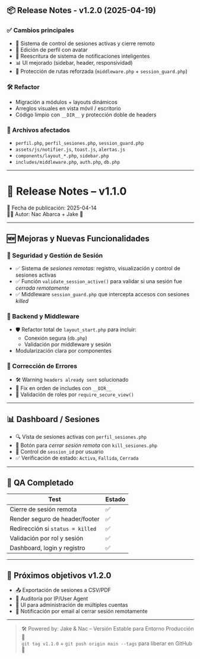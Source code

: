 ## 📦 Release Notes - v1.2.0 (2025-04-19)

### ✅ Cambios principales

- 🧠 Sistema de control de sesiones activas y cierre remoto
- 👤 Edición de perfil con avatar
- 🔔 Reescritura de sistema de notificaciones inteligentes
- 📊 UI mejorado (sidebar, header, responsividad)
- 🔐 Protección de rutas reforzada (`middleware.php` + `session_guard.php`)

### 🛠 Refactor

- Migración a módulos + layouts dinámicos
- Arreglos visuales en vista móvil / escritorio
- Código limpio con `__DIR__` y protección doble de headers

### 📁 Archivos afectados

- `perfil.php`, `perfil_sesiones.php`, `session_guard.php`
- `assets/js/notifier.js`, `toast.js`, `alertas.js`
- `components/layout_*.php`, `sidebar.php`
- `includes/middleware.php`, `auth.php`, `db.php`

---

# 📝 Release Notes – v1.1.0

📅 Fecha de publicación: 2025-04-14  
👨‍💻 Autor: Nac Abarca + Jake 🥷

---

## 🆕 Mejoras y Nuevas Funcionalidades

### 🔐 Seguridad y Gestión de Sesión
- ✅ Sistema de *sesiones remotas*: registro, visualización y control de sesiones activas
- ✅ Función `validate_session_active()` para validar si una sesión fue *cerrada remotamente*
- ✅ Middleware `session_guard.php` que intercepta accesos con sesiones *killed*

### 🧱 Backend y Middleware
- 🛡️ Refactor total de `layout_start.php` para incluir:
  - Conexión segura (`db.php`)
  - Validación por middleware y sesión
- Modularización clara por componentes

### 🧰 Corrección de Errores
- 🛠️ Warning `headers already sent` solucionado
- 🧪 Fix en orden de includes con `__DIR__`
- 🧩 Validación de roles por `require_secure_view()`

---

## 📊 Dashboard / Sesiones

- 🔍 Vista de sesiones activas con `perfil_sesiones.php`
- 🔘 Botón para *cerrar sesión remota* con `kill_sesiones.php`
- 🧠 Control de `session_id` por usuario
- ✅ Verificación de estado: `Activa`, `Fallida`, `Cerrada`

---

## 🧪 QA Completado

| Test | Estado |
|------|--------|
| Cierre de sesión remota | ✅ |
| Render seguro de header/footer | ✅ |
| Redirección si `status = killed` | ✅ |
| Validación por rol y sesión | ✅ |
| Dashboard, login y registro | ✅ |

---

## 🚀 Próximos objetivos v1.2.0

- 📤 Exportación de sesiones a CSV/PDF
- 🧪 Auditoría por IP/User Agent
- 🧱 UI para administración de múltiples cuentas
- 📧 Notificación por email al cerrar sesión remotamente

---

> 🛠️ Powered by: Jake & Nac – Versión Estable para Entorno Producción 🧠  
> `git tag v1.1.0` + `git push origin main --tags` para liberar en GitHub 🚀
